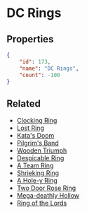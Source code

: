 # DC Rings

<no description available>

## Properties

```json
{
    "id": 173,
    "name": "DC Rings",
    "count": -100
}
```

## Related

- [Clocking Ring](../items/4855-clocking-ring.md)
- [Lost Ring](../items/4856-lost-ring.md)
- [Kata's Doom](../items/4857-kata-s-doom.md)
- [Pilgrim's Band](../items/4859-pilgrim-s-band.md)
- [Wooden Triumph](../items/4860-wooden-triumph.md)
- [Despicable Ring](../items/4861-despicable-ring.md)
- [A Team Ring](../items/4862-a-team-ring.md)
- [Shrieking Ring](../items/4863-shrieking-ring.md)
- [A Hole-y Ring](../items/4864-a-hole-y-ring.md)
- [Two Door Rose Ring](../items/4865-two-door-rose-ring.md)
- [Mega-deathly Hollow](../items/4866-mega-deathly-hollow.md)
- [Ring of the Lords](../items/4858-ring-of-the-lords.md)

